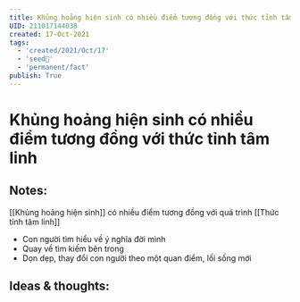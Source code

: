 ```yaml
---
title: Khủng hoảng hiện sinh có nhiều điểm tương đồng với thức tỉnh tâm linh
UID: 211017144038
created: 17-Oct-2021
tags:
  - 'created/2021/Oct/17'
  - 'seed🥜'
  - 'permanent/fact'
publish: True
---
```

# Khủng hoảng hiện sinh có nhiều điểm tương đồng với thức tỉnh tâm linh

## Notes:
[[Khủng hoảng hiện sinh]] có nhiều điểm tương đồng với quá trình [[Thức tỉnh tâm linh]]
- Con người tìm hiểu về ý nghĩa đời mình
- Quay về tìm kiếm bên trong
- Dọn dẹp, thay đổi con người theo một quan điểm, lối sống mới

## Ideas & thoughts:


